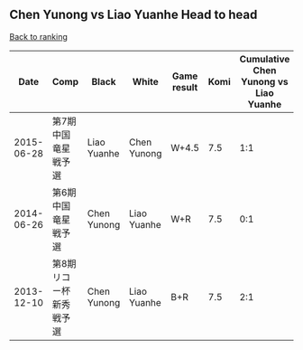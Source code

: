 ## Chen Yunong vs Liao Yuanhe Head to head

[Back to ranking](../../index.md)




| **Date** | **Comp** | **Black** | **White** | **Game result** | **Komi** | **Cumulative Chen Yunong vs Liao Yuanhe** | **Chen Yunong streak** | **Liao Yuanhe streak** | 
| --- | --- | --- | --- | --- | --- | --- | --- | --- |
| 2015-06-28 | 第7期中国竜星戦予選 | Liao Yuanhe | Chen Yunong | W+4.5 | 7.5 | 1:1 | 1 | 0 | 
| 2014-06-26 | 第6期中国竜星戦予選 | Chen Yunong | Liao Yuanhe | W+R | 7.5 | 0:1 | 0 | 1 | 
| 2013-12-10 | 第8期リコー杯新秀戦予選 | Chen Yunong | Liao Yuanhe | B+R | 7.5 | 2:1 | 2 | 0 |




